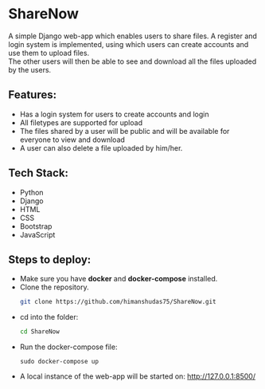 # ShareNow

A simple Django web-app which enables users to share files.
A register and login system is implemented, using which users can create accounts and use them to upload files.  
The other users will then be able to see and download all the files uploaded by the users.

## Features:
- Has a login system for users to create accounts and login
- All filetypes are supported for upload
- The files shared by a user will be public and will be available for everyone to view and download
- A user can also delete a file uploaded by him/her.

## Tech Stack:
- Python
- Django
- HTML
- CSS
- Bootstrap
- JavaScript

## Steps to deploy:
- Make sure you have **docker** and **docker-compose** installed.
- Clone the repository.
    ```bash
    git clone https://github.com/himanshudas75/ShareNow.git
    ```
- cd into the folder:
    ```bash
    cd ShareNow
    ```
- Run the docker-compose file:
    ```
    sudo docker-compose up
    ```
- A local instance of the web-app will be started on: http://127.0.0.1:8500/